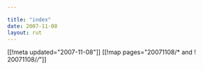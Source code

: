 ```yaml
---

title: "index"
date: 2007-11-08
layout: rut
---
```


[[!meta updated="2007-11-08"]]
[[!map pages="20071108/* and ! 20071108/*/*"]]
